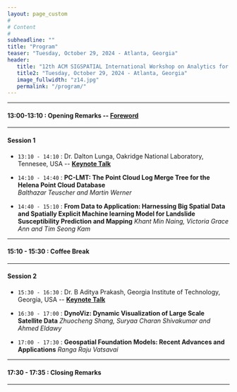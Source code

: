 ```yaml
---
layout: page_custom
#
# Content
#
subheadline: ""
title: "Program"
teaser: "Tuesday, October 29, 2024 - Atlanta, Georgia"
header:
   title: "12th ACM SIGSPATIAL International Workshop on Analytics for Big Geospatial Data (BigSpatial 2024)"
   title2: "Tuesday, October 29, 2024 - Atlanta, Georgia"
   image_fullwidth: "z14.jpg"
   permalink: "/program/"
---
```



---------------------------------------

#### 13:00-13:10 : Opening Remarks -- [Foreword](docs/Frontmatter_BigSpatial24.pdf)

---------------------------------------

#### Session 1

* `13:10 - 14:10` : Dr. Dalton Lunga, Oakridge National Laboratory, Tennesee, USA -- [**Keynote Talk**](/program/keynotes/#talk1)  

* `14:10 - 14:40` : **PC-LMT: The Point Cloud Log Merge Tree for the Helena Point Cloud Database**   
  *Balthazar Teuscher and Martin Werner*

* `14:40 - 15:10` : **From Data to Application: Harnessing Big Spatial Data and Spatially Explicit Machine learning Model for Landslide Susceptibility Prediction and Mapping**
 *Khant Min Naing, Victoria Grace Ann and Tim Seong Kam*

---------------------------------------

#### 15:10 - 15:30 : Coffee Break

---------------------------------------

#### Session 2

 * `15:30 - 16:30` : Dr. B Aditya Prakash, Georgia Institute of Technology, Georgia, USA -- [**Keynote Talk**](/program/keynotes/#talk2)
  
 * `16:30 - 17:00` : **DynoViz: Dynamic Visualization of Large Scale Satellite Data**
   *Zhuocheng Shang, Suryaa Charan Shivakumar and Ahmed Eldawy*

* `17:00 - 17:30` : **Geospatial Foundation Models: Recent Advances and Applications** 
*Ranga Raju Vatsavai*


---------------------------------------

#### 17:30 - 17:35 : Closing Remarks

---------------------------------------

<br />





